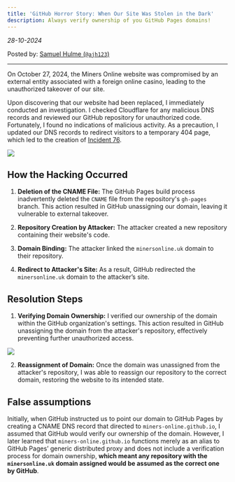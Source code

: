 ```yaml
---
title: 'GitHub Horror Story: When Our Site Was Stolen in the Dark'
description: Always verify ownership of you GitHub Pages domains!
---
```


*28-10-2024*

Posted by: [Samuel Hulme (`@ajh123`)](https://github.com/ajh123)

<hr>

On October 27, 2024, the Miners Online website was compromised by an external entity associated with a foreign online casino, leading to the unauthorized takeover of our site.

Upon discovering that our website had been replaced, I immediately conducted an investigation. I checked Cloudflare for any malicious DNS records and reviewed our GitHub repository for unauthorized code. Fortunately, I found no indications of malicious activity. As a precaution, I updated our DNS records to redirect visitors to a temporary 404 page, which led to the creation of [Incident 76](https://status.minersonline.uk/incident/76).

![](/img//Screenshot_2024-10-28_192751.png)  

## How the Hacking Occurred

1. **Deletion of the CNAME File:** The GitHub Pages build process inadvertently deleted the `CNAME` file from the repository's `gh-pages` branch. This action resulted in GitHub unassigning our domain, leaving it vulnerable to external takeover.
   
2. **Repository Creation by Attacker:** The attacker created a new repository containing their website's code.

3. **Domain Binding:** The attacker linked the `minersonline.uk` domain to their repository.

4. **Redirect to Attacker's Site:** As a result, GitHub redirected the `minersonline.uk` domain to the attacker’s site.

## Resolution Steps

1. **Verifying Domain Ownership:** I verified our ownership of the domain within the GitHub organization's settings. This action resulted in GitHub unassigning the domain from the attacker's repository, effectively preventing further unauthorized access.

![](/img//Screenshot_2024-10-28_192523.png)  

2. **Reassignment of Domain:** Once the domain was unassigned from the attacker's repository, I was able to reassign our repository to the correct domain, restoring the website to its intended state.

## False assumptions

Initially, when GitHub instructed us to point our domain to GitHub Pages by creating a CNAME DNS record that directed to `miners-online.github.io`, I assumed that GitHub would verify our ownership of the domain. However, I later learned that `miners-online.github.io` functions merely as an alias to GitHub Pages’ generic distributed proxy and does not include a verification process for domain ownership, **which meant any repository with the `minersonline.uk` domain assigned would be assumed as the correct one by GitHub**.
